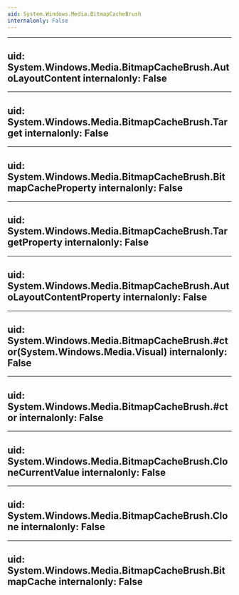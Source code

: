 ```yaml
---
uid: System.Windows.Media.BitmapCacheBrush
internalonly: False
---
```


---
uid: System.Windows.Media.BitmapCacheBrush.AutoLayoutContent
internalonly: False
---

---
uid: System.Windows.Media.BitmapCacheBrush.Target
internalonly: False
---

---
uid: System.Windows.Media.BitmapCacheBrush.BitmapCacheProperty
internalonly: False
---

---
uid: System.Windows.Media.BitmapCacheBrush.TargetProperty
internalonly: False
---

---
uid: System.Windows.Media.BitmapCacheBrush.AutoLayoutContentProperty
internalonly: False
---

---
uid: System.Windows.Media.BitmapCacheBrush.#ctor(System.Windows.Media.Visual)
internalonly: False
---

---
uid: System.Windows.Media.BitmapCacheBrush.#ctor
internalonly: False
---

---
uid: System.Windows.Media.BitmapCacheBrush.CloneCurrentValue
internalonly: False
---

---
uid: System.Windows.Media.BitmapCacheBrush.Clone
internalonly: False
---

---
uid: System.Windows.Media.BitmapCacheBrush.BitmapCache
internalonly: False
---
